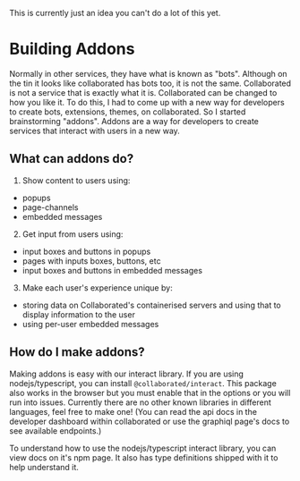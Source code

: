 This is currently just an idea you can't do a lot of this yet.

# Building Addons

Normally in other services, they have what is known as "bots". Although on the tin it looks like collaborated has bots
too, it is not the same. Collaborated is not a service that is exactly what it is. Collaborated can be changed to how
you like it. To do this, I had to come up with a new way for developers to create bots, extensions, themes, on
collaborated. So I started brainstorming "addons". Addons are a way for developers to create services that interact with
users in a new way.

## What can addons do?

1. Show content to users using:

- popups
- page-channels
- embedded messages

2. Get input from users using:

- input boxes and buttons in popups
- pages with inputs boxes, buttons, etc
- input boxes and buttons in embedded messages

3. Make each user's experience unique by:

- storing data on Collaborated's containerised servers and using that to display information to the user
- using per-user embedded messages

## How do I make addons?

Making addons is easy with our interact library. If you are using nodejs/typescript, you can
install `@collaborated/interact`. This package also works in the browser but you must enable that in the options or you
will run into issues. Currently there are no other known libraries in different languages, feel free to make one! (You
can read the api docs in the developer dashboard within collaborated or use the graphiql page's docs to see available
endpoints.)

To understand how to use the nodejs/typescript interact library, you can view docs on it's npm page. It also has type
definitions shipped with it to help understand it.
